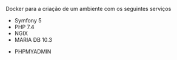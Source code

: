 Docker para a criação de um ambiente com os seguintes serviços
* Symfony 5
* PHP 7.4
* NGIX
* MARIA DB 10.3
- PHPMYADMIN